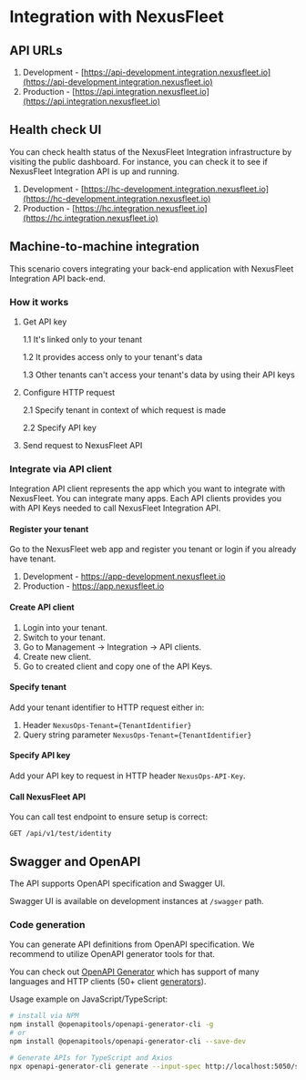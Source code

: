 # Integration with NexusFleet

## API URLs
1. Development - [https://api-development.integration.nexusfleet.io](https://api-development.integration.nexusfleet.io)
2. Production - [https://api.integration.nexusfleet.io](https://api.integration.nexusfleet.io)

## Health check UI

You can check health status of the NexusFleet Integration infrastructure by visiting the public dashboard. For instance, you can check it to see if NexusFleet Integration API is up and running.

1. Development - [https://hc-development.integration.nexusfleet.io](https://hc-development.integration.nexusfleet.io)
2. Production - [https://hc.integration.nexusfleet.io](https://hc.integration.nexusfleet.io)

## Machine-to-machine integration

This scenario covers integrating your back-end application with NexusFleet Integration API back-end.

### How it works

1. Get API key
    
    1.1 It's linked only to your tenant

    1.2 It provides access only to your tenant's data

    1.3 Other tenants can't access your tenant's data by using their API keys

2. Configure HTTP request

    2.1 Specify tenant in context of which request is made

    2.2 Specify API key

3. Send request to NexusFleet API

### Integrate via API client

Integration API client represents the app which you want to integrate with NexusFleet. You can integrate many apps. Each API clients provides you with API Keys needed to call NexusFleet Integration API.

#### Register your tenant

Go to the NexusFleet web app and register you tenant or login if you already have tenant.

1. Development - https://app-development.nexusfleet.io
2. Production - https://app.nexusfleet.io

#### Create API client

1. Login into your tenant.
2. Switch to your tenant.
3. Go to Management -> Integration -> API clients.
4. Create new client.
5. Go to created client and copy one of the API Keys.

#### Specify tenant

Add your tenant identifier to HTTP request either in:

1. Header `NexusOps-Tenant={TenantIdentifier}`
1. Query string parameter `NexusOps-Tenant={TenantIdentifier}`

#### Specify API key

Add your API key to request in HTTP header `NexusOps-API-Key`.

#### Call NexusFleet API

You can call test endpoint to ensure setup is correct:

```
GET /api/v1/test/identity
```

## Swagger and OpenAPI

The API supports OpenAPI specification and Swagger UI.

Swagger UI is available on development instances at `/swagger` path.

### Code generation

You can generate API definitions from OpenAPI specification. We recommend to utilize OpenAPI generator tools for that.

You can check out [OpenAPI Generator](https://openapi-generator.tech/) which has support of many languages and HTTP clients (50+ client [generators](https://openapi-generator.tech/docs/generators)). 

Usage example on JavaScript/TypeScript:

```sh
# install via NPM
npm install @openapitools/openapi-generator-cli -g
# or
npm install @openapitools/openapi-generator-cli --save-dev

# Generate APIs for TypeScript and Axios
npx openapi-generator-cli generate --input-spec http://localhost:5050/swagger/v1/swagger.json --generator-name typescript-axios --output ./src/core/api/generated --config openapi-generator-cli-typescript-axios-config.json
```

